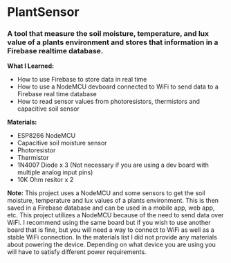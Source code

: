 # PlantSensor
### A tool that measure the soil moisture, temperature, and lux value of a plants environment and stores that information in a Firebase realtime database.

**What I Learned:**
- How to use Firebase to store data in real time
- How to use a NodeMCU devboard connected to WiFi to send data to a Firebase real time database
- How to read sensor values from photoresistors, thermistors and capacitive soil sensor

**Materials:**
- ESP8266 NodeMCU
- Capacitive soil moisture sensor
- Photoresistor
- Thermistor
- 1N4007 Diode x 3 (Not necessary if you are using a dev board with multiple analog input pins)
- 10K Ohm resitor x 2

**Note:**
This project uses a NodeMCU and some sensors to get the soil moisture, temperature and lux values of a plants environment. This is then saved in a Firebase database and can be used in a mobile app, web app, etc. This project utilizes a NodeMCU because of the need to send data over WiFi. I recommend using the same board but if you wish to use another board that is fine, but you will need a way to connect to WiFi as well as a stable WiFi connection. In the materials list I did not provide any materials about powering the device. Depending on what device you are using you will have to satisfy different power requirements. 









